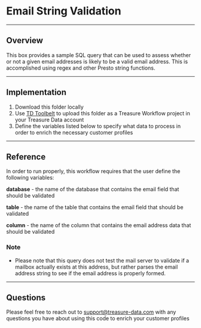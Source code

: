 # Email String Validation

----
## Overview

This box provides a sample SQL query that can be used to assess whether or not a given email addresses is likely to be a valid email address. This is accomplished using regex and other Presto string functions.

----
## Implementation
1. Download this folder locally
2. Use [TD Toolbelt](https://tddocs.atlassian.net/wiki/spaces/PD/pages/1083651/Treasure+Workflow+Quick+Start+using+TD+Toolbelt+in+a+CLI) to upload this folder as a Treasure Workflow project in your Treasure Data account
3. Define the variables listed below to specify what data to process in order to enrich the necessary customer profiles

----
## Reference

In order to run properly, this workflow requires that the user define the following variables:

**database** - the name of the database that contains the email field that should be validated

**table** - the name of the table that contains the email field that should be validated

**column** - the name of the column that contains the email address data that should be validated


### Note
* Please note that this query does not test the mail server to validate if a mailbox actually exists at this address, but rather parses the email address string to see if the email address is properly formed.

----
## Questions

Please feel free to reach out to support@treasure-data.com with any questions you have about using this code to enrich your customer profiles


